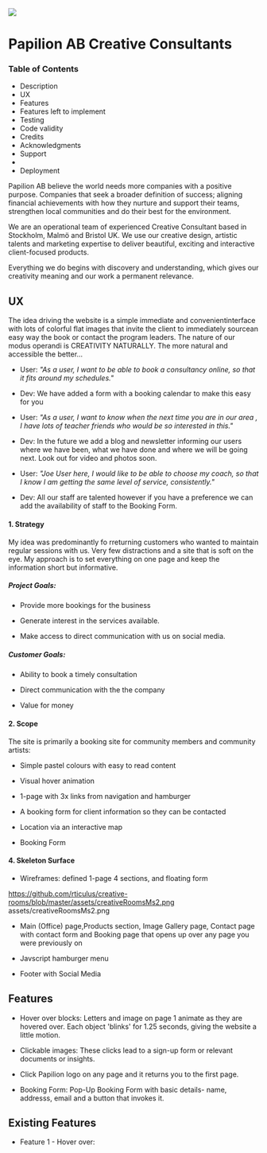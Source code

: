 <img src="./assets/images/papilogotrans50.png">

# Papilion AB Creative Consultants

### Table of Contents

- Description
- UX
- Features
- Features left to implement
- Testing
- Code validity
- Credits
- Acknowledgments
- Support
- 
- Deployment


Papilion AB believe the world needs more companies with a positive purpose. Companies that seek a broader definition of success; aligning financial achievements with how they nurture and support their teams, strengthen local communities and do their best for the environment. 

We are an operational team of experienced Creative Consultant based in Stockholm, Malmö and Bristol UK. We use our creative design, artistic talents and marketing expertise to deliver beautiful, exciting and interactive client-focused products.

Everything we do begins with discovery and understanding, which gives our creativity meaning and our work a permanent relevance.


## UX

The idea driving the website is a simple immediate and convenientinterface with lots of colorful flat images that invite the client to immediately sourcean easy way the book or contact the program leaders. The nature of our modus operandi is CREATIVITY NATURALLY. The more natural and accessible the better...

- User: *"As a user, I want to be able to book a consultancy online, so that it fits around my schedules."*
- Dev:  We have added a form with a booking calendar to make this easy for you

- User: *"As a user, I want to know when the next time you are in our area , I have lots of teacher friends who would be so interested in this."*
- Dev: In the future we add a blog and newsletter informing our users where we have been, what we have done and where we will be going next. Look out for video and photos soon.

- User: *"Joe User here, I would like to be able to choose my coach, so that I know I am getting the same level of service, consistently."*
- Dev: All our staff are talented however if you have a preference we can add the availability of staff to the Booking Form.

#### 1. Strategy
My idea was predominantly fo rreturning customers who wanted to maintain regular sessions with us. Very few distractions and a site that is soft on the eye. My approach is to set everything on one page and keep the information short but informative.  

##### Project Goals:

- Provide more bookings for the business

- Generate interest in the services available.

- Make access to direct communication with us on social media.

##### Customer Goals:

- Ability to book a timely consultation
	
- Direct communication with the the company

- Value for money

#### 2. Scope

The site is primarily a booking site for community members and community artists:

- Simple pastel colours with easy to read content

- Visual hover animation

- 1-page with 3x links from navigation and hamburger

- A booking form for client information so they can be contacted

- Location via an interactive map

- Booking Form



#### 4. Skeleton Surface

- Wireframes: defined 1-page 4 sections, and floating form

https://github.com/rticulus/creative-rooms/blob/master/assets/creativeRoomsMs2.png
assets/creativeRoomsMs2.png

- Main (Office) page,Products section, Image Gallery page, Contact page with contact form and Booking page that opens up over any page you were previously on
- Javscript hamburger menu


- Footer with Social Media


## Features

- Hover over blocks: Letters and image on page 1 animate as they are hovered over. Each object 'blinks' for 1.25 seconds, giving the website a little motion.

- Clickable images: These clicks lead to a sign-up form or relevant documents or insights. 

- Click Papilion logo on any page and it returns you to the first page.

- Booking Form: Pop-Up Booking Form with basic details- name, addresss, email and a button that invokes it.



## Existing Features


- Feature 1 - Hover over: 
